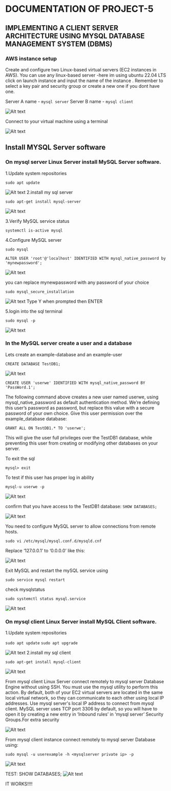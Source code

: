 # DOCUMENTATION OF PROJECT-5
## IMPLEMENTING A CLIENT SERVER ARCHITECTURE USING MYSQL DATABASE MANAGEMENT SYSTEM (DBMS)
### AWS instance setup
Create and configure two Linux-based virtual servers (EC2 instances in AWS).
You can use any linux-based server -here im using ubuntu 22.04 LTS
click on launch instance and input the name of the instance . Remember to select a key pair and security group or create a new one if you dont have one.

Server A name - `mysql server`
Server B name - `mysql client`

![Alt text](images/awscreate.png)

Connect to your virtual machine using a terminal 

![Alt text](images/awsconnect.png)

## Install MYSQL Server software

### On mysql server Linux Server install MySQL Server software.

1.Update system repositories

`sudo apt update`

![Alt text](images/sqlsetup1.png)
2.install my sql server 

`sudo apt-get install mysql-server`

![Alt text](images/sqlsetup2.png)

3.Verify MySQL service status

`systemctl is-active mysql`

4.Configure MySQL server

`sudo mysql`

`ALTER USER 'root'@'localhost' IDENTIFIED WITH mysql_native_password by 'mynewpassword';`

![Alt text](images/sqlsetup3.png)

you can replace mynewpassword with any password of your choice

`sudo mysql_secure_installation`

![Alt text](images/sqlsecureinstallation.png)
Type Y when prompted then ENTER 

5.login into the sql terminal

`sudo mysql -p`

![Alt text](images/sqllogin.png)


### In the MySQL server create a user and a database

Lets create an example-database and an example-user

`CREATE DATABASE TestDB1; `

![Alt text](images/Database-and-user-creation.png)  

`CREATE USER 'userwe' IDENTIFIED WITH mysql_native_password BY 'PassWord.1';`

The following command above creates a new user named userwe, using mysql_native_password as default authentication method. We’re defining this user’s password as password, but replace this value with a secure password of your own choice.
Give this user permission over the example_database database:

`GRANT ALL ON TestDB1.* TO 'userwe';`

This will give the user full privileges over the TestDB1 database, while preventing this user from creating or modifying other databases on your server.

To exit the sql 

`mysql> exit`

To test if this user has proper log in ability

`mysql-u userwe -p`

![Alt text](images/newuserlogin.png)

confirm that you have access to the TestDB1 database: 
`SHOW DATABASES;`

![Alt text](images/ShowDB.png)

You need to configure MySQL server to allow connections from remote hosts.

`sudo vi /etc/mysql/mysql.conf.d/mysqld.cnf`

Replace ‘127.0.0.1’ to ‘0.0.0.0’ like this:

![Alt text](images/SQLconfigure.png)

Exit MySQL and restart the mySQL service using

`sudo service mysql restart`

check mysqlstatus

`sudo systemctl status mysql.service`

![Alt text](images/sqlrestart.png)
### On mysql client Linux Server install MySQL Client software.

1.Update system repositories

`sudo apt update`
`sudo apt upgrade`

![Alt text](images/sqlsetup1.png)
2.install my sql client 

`sudo apt-get install mysql-client`

![Alt text](images/sqlclientinstall.png)

From mysql client Linux Server connect remotely to mysql server Database Engine without using SSH. You must use the mysql utility to perform this action.
By default, both of your EC2 virtual servers are located in the same local virtual network, so they can communicate to each other using local IP addresses. Use mysql server's local IP address to connect from mysql client. MySQL server uses TCP port 3306 by default, so you will have to open it by creating a new entry in ‘Inbound rules’ in ‘mysql server’ Security Groups.For extra security

![Alt text](images/portsql.png)

From mysql client instance connect remotely to mysql server Database using:

`sudo mysql -u userexample -h <mysqlserver private ip> -p`

![Alt text](images/reaching-client-from-server.png)


TEST:
SHOW DATABASES;
![Alt text](images/test2.png)
 
IT WORKS!!!!
